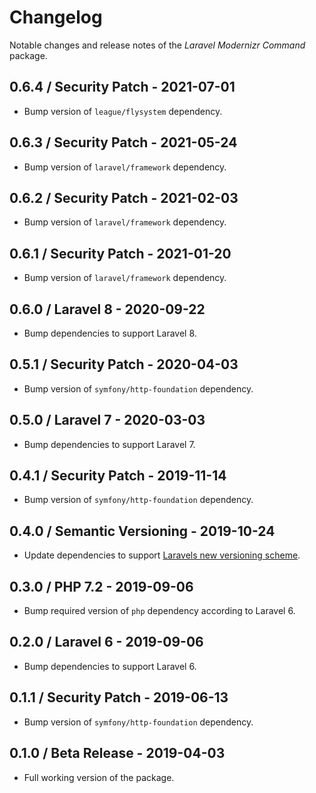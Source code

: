 # Changelog

Notable changes and release notes of the _Laravel Modernizr Command_ package.

## 0.6.4 / Security Patch - 2021-07-01
- Bump version of `league/flysystem` dependency.

## 0.6.3 / Security Patch - 2021-05-24
- Bump version of `laravel/framework` dependency.

## 0.6.2 / Security Patch - 2021-02-03
- Bump version of `laravel/framework` dependency.

## 0.6.1 / Security Patch - 2021-01-20
- Bump version of `laravel/framework` dependency.

## 0.6.0 / Laravel 8 - 2020-09-22
- Bump dependencies to support Laravel 8.

## 0.5.1 / Security Patch - 2020-04-03
- Bump version of `symfony/http-foundation` dependency.

## 0.5.0 / Laravel 7 - 2020-03-03
- Bump dependencies to support Laravel 7.

## 0.4.1 / Security Patch - 2019-11-14
- Bump version of `symfony/http-foundation` dependency.

## 0.4.0 / Semantic Versioning - 2019-10-24
- Update dependencies to support [Laravels new versioning scheme](https://laravel.com/docs/6.x/releases#versioning-scheme).

## 0.3.0 / PHP 7.2 - 2019-09-06
- Bump required version of `php` dependency according to Laravel 6.

## 0.2.0 / Laravel 6 - 2019-09-06
- Bump dependencies to support Laravel 6.

## 0.1.1 / Security Patch - 2019-06-13
- Bump version of `symfony/http-foundation` dependency.

## 0.1.0 / Beta Release - 2019-04-03
- Full working version of the package.
